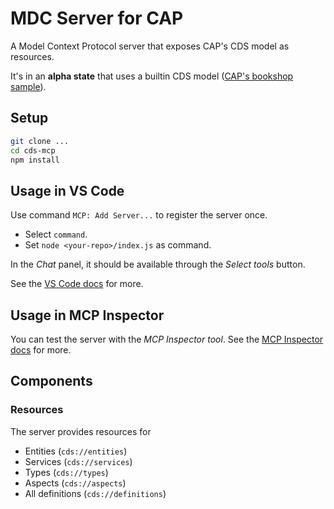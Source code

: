 # MDC Server for CAP

A Model Context Protocol server that exposes CAP's CDS model as resources.

It's in an **alpha state** that uses a builtin CDS model ([CAP's bookshop sample](https://github.com/SAP-samples/cloud-cap-samples/tree/main/bookshop)).

## Setup

```sh
git clone ...
cd cds-mcp
npm install
```

## Usage in VS Code

Use command `MCP: Add Server...` to register the server once.
- Select `command`.
- Set `node <your-repo>/index.js` as command.

In the _Chat_ panel, it should be available through the _Select tools_ button.

See the [VS Code docs](https://code.visualstudio.com/docs/copilot/chat/mcp-servers) for more.

## Usage in MCP Inspector

You can test the server with the _MCP Inspector tool_.
See the [MCP Inspector docs](https://modelcontextprotocol.io/docs/tools/inspector) for more.

## Components

### Resources

The server provides resources for
- Entities (`cds://entities`)
- Services (`cds://services`)
- Types (`cds://types`)
- Aspects (`cds://aspects`)
- All definitions (`cds://definitions`)